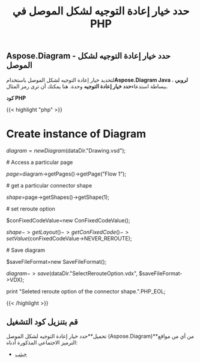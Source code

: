 ﻿---
title: حدد خيار إعادة التوجيه لشكل الموصل في PHP
type: docs
weight: 90
url: /ar/java/select-reroute-option-of-the-connector-shape-in-php/
---
## **Aspose.Diagram - حدد خيار إعادة التوجيه لشكل الموصل**
 لتحديد خيار إعادة التوجيه لشكل الموصل باستخدام**Aspose.Diagram Java لروبي** ، ببساطة استدعاء**حدد خيار إعادة التوجيه** وحدة. هنا يمكنك أن ترى رمز المثال.

**كود PHP**

{{< highlight "php" >}}

 # Create instance of Diagram

$diagram=new Diagram($dataDir."Drawing.vsd");

\# Access a particular page

$page=$diagram->getPages()->getPage("Flow 1");

\# get a particular connector shape

$shape=$page->getShapes()->getShape(1);

\# set reroute option

$conFixedCodeValue=new ConFixedCodeValue();

$shape->getLayout()->getConFixedCode()->setValue($conFixedCodeValue->NEVER_REROUTE);

\# Save diagram

$saveFileFormat=new SaveFileFormat();

$diagram->save($dataDir."SelectRerouteOption.vdx", $saveFileFormat->VDX);

print "Seleted reroute option of the connector shape.".PHP_EOL;

{{< /highlight >}}
## **قم بتنزيل كود التشغيل**
 تحميل**حدد خيار إعادة التوجيه لشكل الموصل (Aspose.Diagram)**من أي من مواقع الترميز الاجتماعي المذكورة أدناه:

- [جيثب](https://github.com/asposediagram/Aspose.Diagram-for-Java/blob/master/Plugins/Aspose_Diagram_Java_for_PHP/src/aspose/diagram/WorkingwithShapes/SelectRerouteOption.php)
